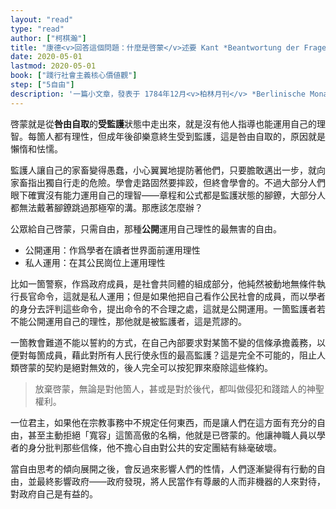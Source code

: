 ```yaml
---
layout: "read"
type: "read"
author: ["柯棋瀚"]
title: "康德<v>回答這個問題：什麼是啓蒙</v>述要 Kant *Beantwortung der Frage: Was ist Aufklärung?*"
date: 2020-05-01
lastmod: 2020-05-01
book: ["踐行社會主義核心價値觀"]
step: ["5自由"]
description: '一篇小文章，發表于 1784年12月<v>柏林月刊</v> *Berlinische Monatsschrift*。高中時候讀過，現在翻出來再看一下。網上可參考 [這篇](https://www.kosmoschina.org/%E6%BE%84%E6%B8%85%E6%AD%A4%E9%97%AE%E9%A2%98%EF%BC%9A%E4%BB%80%E4%B9%88%E6%98%AF%E5%90%AF%E8%92%99%EF%BC%9F%EF%BC%8F%E8%AE%B8%E5%AE%8F/)'
---
```


啓蒙就是從**咎由自取**的**受監護**狀態中走出來，就是沒有他人指導也能運用自己的理智。每箇人都有理性，但成年後卻樂意終生受到監護，這是咎由自取的，原因就是懶惰和怯懦。

監護人讓自己的家畜變得愚蠢，小心翼翼地提防著他們，只要膽敢邁出一步，就向家畜指出獨自行走的危險。學會走路固然要摔跤，但終會學會的。不過大部分人們眼下確實沒有能力運用自己的理智——章程和公式都是監護狀態的腳鐐，大部分人都無法戴著腳鐐跳過那極窄的溝。那應該怎麼辦？

公眾給自己啓蒙，只需自由，那種**公開**運用自己理性的最無害的自由。

- 公開運用：作爲學者在讀者世界面前運用理性
- 私人運用：在其公民崗位上運用理性

比如一箇警察，作爲政府成員，是社會共同體的組成部分，他純然被動地無條件執行長官命令，這就是私人運用；但是如果他把自己看作公民社會的成員，而以學者的身分去評判這些命令，提出命令的不合理之處，這就是公開運用。一箇監護者若不能公開運用自己的理性，那他就是被監護者，這是荒謬的。

一箇教會難道不能以誓約的方式，在自己內部要求對某箇不變的信條承擔義務，以便對每箇成員，藉此對所有人民行使永恆的最高監護？這是完全不可能的，阻止人類啓蒙的契約是絕對無效的，後人完全可以按犯罪來廢除這些條約。

> 放棄啓蒙，無論是對他箇人，甚或是對於後代，都叫做侵犯和踐踏人的神聖權利。

一位君主，如果他在宗教事務中不規定任何東西，而是讓人們在這方面有充分的自由，甚至主動拒絕「寬容」這箇高傲的名稱，他就是已啓蒙的。他讓神職人員以學者的身分批判那些信條，他不擔心自由對公共的安定團結有絲毫破壞。

當自由思考的傾向展開之後，會反過來影響人們的性情，人們逐漸變得有行動的自由，並最終影響政府——政府發現，將人民當作有尊嚴的人而非機器的人來對待，對政府自己是有益的。